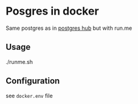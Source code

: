 # Posgres in docker

Same postgres as in [postgres hub](https://hub.docker.com/_/postgres/) but with run.me

## Usage

./runme.sh

## Configuration

see `docker.env` file 